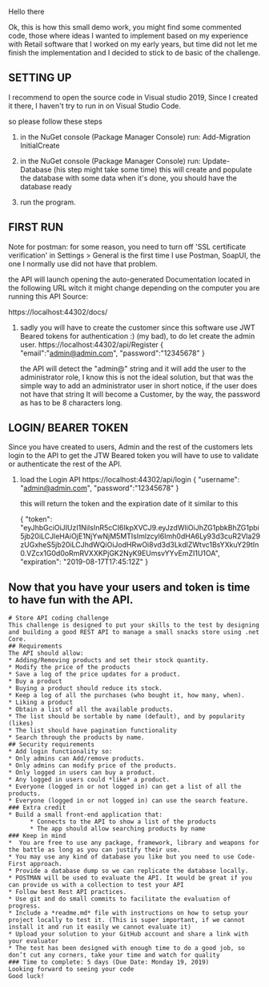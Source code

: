 ﻿Hello there

Ok, this is how this small demo work, you might find some commented code, those where ideas I wanted to implement based on my experience with Retail software that I worked on my early years, but time did not let me finish the implementation and I decided to stick to de basic of the challenge.

SETTING UP
----------------------------------------------------------------------------------
I recommend to open the source code in Visual studio 2019, Since I created it there, I haven't try to run in on Visual Studio Code.

so please follow these steps

1. in the NuGet console (Package Manager Console) run: Add-Migration InitialCreate
2. in the NuGet console (Package Manager Console) run: Update-Database (his step might take some time)
    this will create and populate the database with some data when it's done, you should have the database ready

3. run the program.

FIRST RUN 
----------------------------------------------------------------------------------
Note for postman: for some reason, you need to turn off 'SSL certificate verification' in Settings > General
is the first time I use Postman, SoapUI, the one I normally use did not have that problem.

the API will launch opening the auto-generated Documentation located in the following URL witch it might change depending on the computer you are running this API Source:

https://localhost:44302/docs/

1. sadly you will have to create the customer since this software use JWT Beared tokens for authentication :) (my bad), to do let create the admin user.
    https://localhost:44302/api/Register
    {
        "email":"admin@admin.com",
        "password":"12345678"
    }

    the API will detect the "admin@" string and it will add the user to the administrator role, I know this is not the ideal solution, but that was the simple way to add an administrator user in short notice, if the user does not have that string It will become a Customer, by the way, the password as has to be 8 characters long.

LOGIN/ BEARER TOKEN
----------------------------------------------------------------------------------
Since you have created to users, Admin and the rest of the customers lets login to the API to get the JTW Beared token you will have to use to validate or authenticate the rest of the API.

1. load the Login API
    https://localhost:44302/api/login
    {
        "username": "admin@admin.com",
        "password":"12345678"
    }
    
    this will return the token and the expiration date of it similar to this
    
    {
        "token": "eyJhbGciOiJIUzI1NiIsInR5cCI6IkpXVCJ9.eyJzdWIiOiJhZG1pbkBhZG1pbi5jb20iLCJleHAiOjE1NjYwNjM5MTIsImlzcyI6Imh0dHA6Ly93d3cuR2Vla29zUGxheS5jb20iLCJhdWQiOiJodHRwOi8vd3d3LkdlZWtvc1BsYXkuY29tIn0.VZcx1G0d0oRmRVXXKPjGK2NyK9EUmsvYYvEmZI1U1OA",
        "expiration": "2019-08-17T17:45:12Z"
    }

Now that you have your users and token is time to have fun with the API.
----------------------------------------------------------------------------------



    # Store API coding challenge
    This challenge is designed to put your skills to the test by designing and building a good REST API to manage a small snacks store using .net Core.
    ## Requirements
    The API should allow:
    * Adding/Removing products and set their stock quantity.
    * Modify the price of the products
    * Save a log of the price updates for a product.
    * Buy a product
    * Buying a product should reduce its stock.
    * Keep a log of all the purchases (who bought it, how many, when).
    * Liking a product
    * Obtain a list of all the available products.
    * The list should be sortable by name (default), and by popularity (likes) 
    * The list should have pagination functionality
    * Search through the products by name.
    ## Security requirements
    * Add login functionality so: 
    * Only admins can Add/remove products.
    * Only admins can modify price of the products.
    * Only logged in users can buy a product.
    * Any logged in users could *like* a product.
    * Everyone (logged in or not logged in) can get a list of all the products.
    * Everyone (logged in or not logged in) can use the search feature.
    ### Extra credit
    * Build a small front-end application that:
          * Connects to the API to show a list of the products
          * The app should allow searching products by name 
    ### Keep in mind
    *  You are free to use any package, framework, library and weapons for the battle as long as you can justify their use.
    * You may use any kind of database you like but you need to use Code-First approach.
    * Provide a database dump so we can replicate the database locally.
    * POSTMAN will be used to evaluate the API. It would be great if you can provide us with a collection to test your API
    * Follow best Rest API practices.
    * Use git and do small commits to facilitate the evaluation of progress.
    * Include a *readme.md* file with instructions on how to setup your project locally to test it. (This is super important, if we cannot install it and run it easily we cannot evaluate it)
    * Upload your solution to your GitHub account and share a link with your evaluator
    * The test has been designed with enough time to do a good job, so don’t cut any corners, take your time and watch for quality
    ### Time to complete: 5 days (Due Date: Monday 19, 2019)
    Looking forward to seeing your code
    Good luck!
